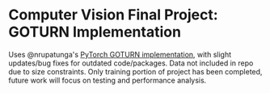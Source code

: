 # Computer Vision Final Project: GOTURN Implementation

Uses @nrupatunga's [PyTorch GOTURN implementation](https://github.com/nrupatunga/goturn-pytorch), with slight updates/bug fixes for outdated code/packages. 
Data not included in repo due to size constraints. Only training portion of project has been completed,
future work will focus on testing and performance analysis.
